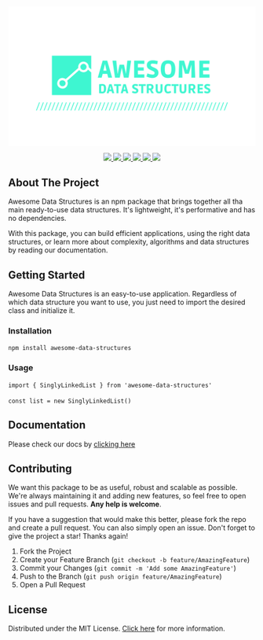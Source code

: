 <img src="logo-ads.png" align="center">

<p align="center">
    <a href="#" alt="Version">
        <img src="https://img.shields.io/github/package-json/v/letsaguiar/awesome-data-structures?color=%23f&style=for-the-badge">
    </a>
    <a href="#" alt="Contributors">
        <img src="https://img.shields.io/github/contributors/letsaguiar/awesome-data-structures?color=%23f&style=for-the-badge">
    </a>
    <a href="#" alt="Forks">
        <img src="https://img.shields.io/github/forks/letsaguiar/awesome-data-structures?color=%23f&style=for-the-badge">
    </a>
    <a href="#" alt="Stars">
        <img src="https://img.shields.io/github/stars/letsaguiar/awesome-data-structures?color=%23f&style=for-the-badge">
    </a>
    <a href="#" alt="Issues">
        <img src="https://img.shields.io/github/issues/letsaguiar/awesome-data-structures?color=%23f&style=for-the-badge">
    </a>
    <a href="#" alt="License">
        <img src="https://img.shields.io/github/license/letsaguiar/awesome-data-structures?style=for-the-badge">
    </a>
</p>

## About The Project

Awesome Data Structures is an npm package that brings together all tha main ready-to-use data structures. It's lightweight, it's performative and has no dependencies.

With this package, you can build efficient applications, using the right data structures, or learn more about complexity, algorithms and data structures by reading our documentation.

## Getting Started

Awesome Data Structures is an easy-to-use application. Regardless of which data structure you want to use, you just need to import the desired class and initialize it. 

### Installation

```
npm install awesome-data-structures
```

### Usage
```
import { SinglyLinkedList } from 'awesome-data-structures'

const list = new SinglyLinkedList()
```

## Documentation
Please check our docs by [clicking here](https://github.com/letsaguiar/awesome-data-structures/wiki)

## Contributing
We want this package to be as useful, robust and scalable as possible. We're always maintaining it and adding new features, so feel free to open issues and pull requests. **Any help is welcome**.

If you have a suggestion that would make this better, please fork the repo and create a pull request. You can also simply open an issue. Don't forget to give the project a star! Thanks again!

1. Fork the Project
2. Create your Feature Branch (`git checkout -b feature/AmazingFeature`)
3. Commit your Changes (`git commit -m 'Add some AmazingFeature'`)
4. Push to the Branch (`git push origin feature/AmazingFeature`)
5. Open a Pull Request

## License

Distributed under the MIT License. [Click here](LICENSE.md) for more information.